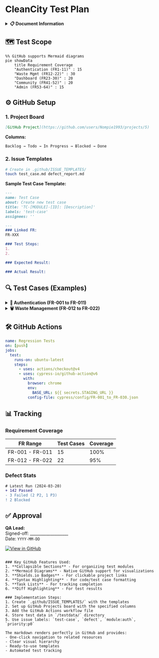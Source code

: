 

# CleanCity Test Plan

<details>
<summary><strong>📋 Document Information</strong></summary>

| **Field**         | **Value**                     |
|--------------------|-------------------------------|
| Version            | 1.0                           |
| Last Updated       | `YYYY-MM-DD`                  |
| Target Release     | v1.0                          |
| GitHub Project     | [CleanCity QA Board](#)       |
| Related Docs       | [FRS](#), [Test Data](#)      |

</details>

## 🗺️ Test Scope
```mermaid
%% GitHub supports Mermaid diagrams
pie showData
    title Requirement Coverage
    "Authentication (FR1-11)" : 15
    "Waste Mgmt (FR12-22)" : 30
    "Dashboard (FR23-30)" : 20
    "Community (FR41-52)" : 20
    "Admin (FR53-64)" : 15
```

## ⚙️ GitHub Setup
### 1. Project Board
```markdown
[GitHub Project](https://github.com/users/Nompie1993/projects/5)
```
**Columns:**
```
Backlog → Todo → In Progress → Blocked → Done
```

### 2. Issue Templates
```bash
# Create in .github/ISSUE_TEMPLATES/
touch test_case.md defect_report.md
```
**Sample Test Case Template:**
```markdown
---
name: Test Case
about: Create new test case
title: 'TC-[MODULE]-[ID]: [Description]'
labels: 'test-case'
assignees: ''

---
### Linked FR: 
FR-XXX

### Test Steps:
1. 
2. 

### Expected Result:

### Actual Result:
```

## 🔍 Test Cases (Examples)
<details>
<summary><strong>🔐 Authentication (FR-001 to FR-011)</strong></summary>

### TC-AUTH-01: Valid Registration
```gherkin
Scenario: Successful user registration
  Given I enter valid registration data
  When I submit the form
  Then Account is created (FR-003)
  And I'm redirected to dashboard (FR-007)
```

### TC-AUTH-02: Admin Access Control
```markdown
**Preconditions:** Admin user logged in  
**Steps:**  
1. Navigate to `/admin/users`  
**Expected:**  
- User management panel loads (FR-011)  
- Regular users see 403 error  
```
</details>

<details>
<summary><strong>🗑️ Waste Management (FR-012 to FR-022)</strong></summary>

### TC-WASTE-01: Pickup Scheduling
```yaml
# testdata/pickups/valid.yaml
date: tomorrow
waste_type: Recyclable
quantity: Medium
expected: status:Confirmed (FR-012, FR-019)
```

### TC-WASTE-07: Hazardous Waste
```markdown
**Test Data:**  
- Type: "Batteries"  
- Date: tomorrow + 1day  

**Expected:**  
- Status: "Pending Approval" (FR-015)  
- Admin notification sent  
```
</details>

## 🛠️ GitHub Actions
```yaml
name: Regression Tests
on: [push]
jobs:
  test:
    runs-on: ubuntu-latest
    steps:
      - uses: actions/checkout@v4
      - uses: cypress-io/github-action@v6
        with:
          browser: chrome
          env:
            BASE_URL: ${{ secrets.STAGING_URL }}
          config-file: cypress/config/FR-001_to_FR-030.json
```

## 📊 Tracking
### Requirement Coverage
| FR Range       | Test Cases | Coverage |
|----------------|------------|----------|
| FR-001 - FR-011 | 15         | 100%     |
| FR-012 - FR-022 | 22         | 95%      |

### Defect Stats
```diff
# Latest Run (2024-03-20)
+ 142 Passed
- 3 Failed (2 P2, 1 P3)
! 2 Blocked
```

## ✅ Approval
**QA Lead:**  
Signed-off: ___________________  
Date: `YYYY-MM-DD`  

[![View in GitHub](https://img.shields.io/badge/View_in-GitHub-181717?style=for-the-badge&logo=github)](https://github.com/CleanCity/qa)
```

### Key GitHub Features Used:
1. **Collapsible Sections** - For organizing test modules
2. **Mermaid Diagrams** - Native GitHub support for visualizations
3. **Shields.io Badges** - For clickable project links
4. **Syntax Highlighting** - For code/test case formatting
5. **Task Lists** - For tracking completion
6. **Diff Highlighting** - For test results

### Implementation Steps:
1. Create `.github/ISSUE_TEMPLATES/` with the templates
2. Set up GitHub Projects board with the specified columns
3. Add the GitHub Actions workflow file
4. Store test data in `/testdata/` directory
5. Use issue labels: `test-case`, `defect`, `module:auth`, `priority:p0`

The markdown renders perfectly in GitHub and provides:
- One-click navigation to related resources
- Clear visual hierarchy
- Ready-to-use templates
- Automated test tracking
